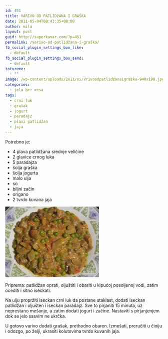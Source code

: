 ```yaml
---
id: 451
title: VARIVO OD PATLIDžANA I GRAŠKA
date: 2011-05-04T08:43:35+00:00
author: mila
layout: post
guid: http://superkuvar.com/?p=451
permalink: /varivo-od-patlidžana-i-graška/
fb_social_plugin_settings_box_like:
  - default
fb_social_plugin_settings_box_send:
  - default
totvreme:
  - ""
image: /wp-content/uploads/2011/05/Vrivoodpatlidzanaigraska-940x198.jpg
categories:
  - jela bez mesa
tags:
  - crni luk
  - grašak
  - jogurt
  - paradajz
  - plavi patlidžan
  - jaja
---
```

Potrebno je:

  * 4 plava patlidžana srednje veličine
  * 2 glavice crnog luka
  * 5 paradajza
  * šolja graška
  * šolja jogurta
  * malo ulja
  * so
  * biljni začin
  * origano
  * 2 tvrdo kuvana jaja

<img class="alignnone size-medium wp-image-4736" title="Vrivoodpatlidzanaigraska" src="/wp-content/uploads/2011/05/Vrivoodpatlidzanaigraska-300x225.jpg" alt="" width="300" height="225" /> 

Priprema: patlidžan oprati, oljuštiti i obariti u kipućoj posoljenoj vodi, zatim ocediti i sitno iseckati.

Na ulju propržiti iseckan crni luk da postane staklast, dodati iseckan patlidžan i oljušten i iseckan paradajz. Sve to pirjaniti 15 minuta, uz neprestano mešanje, a zatim dodati jogurt i začine. Nastaviti s pirjanjenjem dok se jelo sasvim ne ukrčka.

U gotovo varivo dodati grašak, prethodno obaren. Izmešati, preručiti u činiju i odozgo, po želji, ukrasiti kolutovima tvrdo kuvanih jaja.